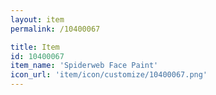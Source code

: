 ```yaml
---
layout: item
permalink: /10400067

title: Item
id: 10400067
item_name: 'Spiderweb Face Paint'
icon_url: 'item/icon/customize/10400067.png'
---
```


